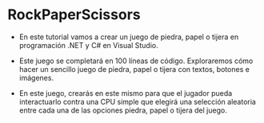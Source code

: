 # RockPaperScissors

- En este tutorial vamos a crear un juego de piedra, papel o tijera en programación .NET y C# en Visual Studio.
  
- Este juego se completará en 100 líneas de código. Exploraremos cómo hacer un sencillo juego de piedra, papel o tijera con textos, botones e imágenes. 

- En este juego, crearás en este mismo para que el jugador pueda interactuarlo contra una CPU simple que elegirá una selección aleatoria entre cada una de las opciones piedra, papel o tijera del juego.
